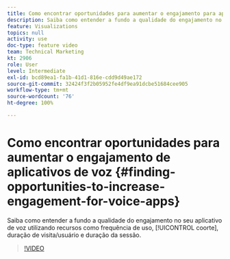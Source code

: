 ```yaml
---
title: Como encontrar oportunidades para aumentar o engajamento para aplicativos de voz
description: Saiba como entender a fundo a qualidade do engajamento no seu aplicativo de voz utilizando recursos como frequência de uso, coorte, duração de visita/usuário e duração da sessão.
feature: Visualizations
topics: null
activity: use
doc-type: feature video
team: Technical Marketing
kt: 2906
role: User
level: Intermediate
exl-id: bcd89ea1-fa1b-41d1-816e-cdd9d49ae172
source-git-commit: 32424f3f2b05952fe4df9ea91dcbe51684cee905
workflow-type: tm+mt
source-wordcount: '76'
ht-degree: 100%

---
```


# Como encontrar oportunidades para aumentar o engajamento de aplicativos de voz {#finding-opportunities-to-increase-engagement-for-voice-apps}

Saiba como entender a fundo a qualidade do engajamento no seu aplicativo de voz utilizando recursos como frequência de uso, [!UICONTROL coorte], duração de visita/usuário e duração da sessão.

>[!VIDEO](https://video.tv.adobe.com/v/27223/?quality=9)

